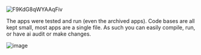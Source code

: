 
![F9KdG8qWYAAqFiv](https://github.com/user-attachments/assets/0e1c4a74-b9e8-4442-bb9b-3dc5817d9604)


 The apps were tested and run (even the archived apps). Code bases are all kept small, most apps are a single file. As such you can easily compile, run, or have ai audit or make changes. 




![image](https://github.com/user-attachments/assets/cbc7243c-9122-4c40-9c0e-536a0c2959bd)




